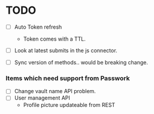 ﻿# TODO

- [ ] Auto Token refresh
  - Token comes with a TTL.
- [ ] Look at latest submits in the js connector.
- [ ] Sync version of methods.. would be breaking change.


### Items which need support from Passwork 

- [ ] Change vault name API problem. 
- [ ] User management API 
    - Profile picture updateable from REST



